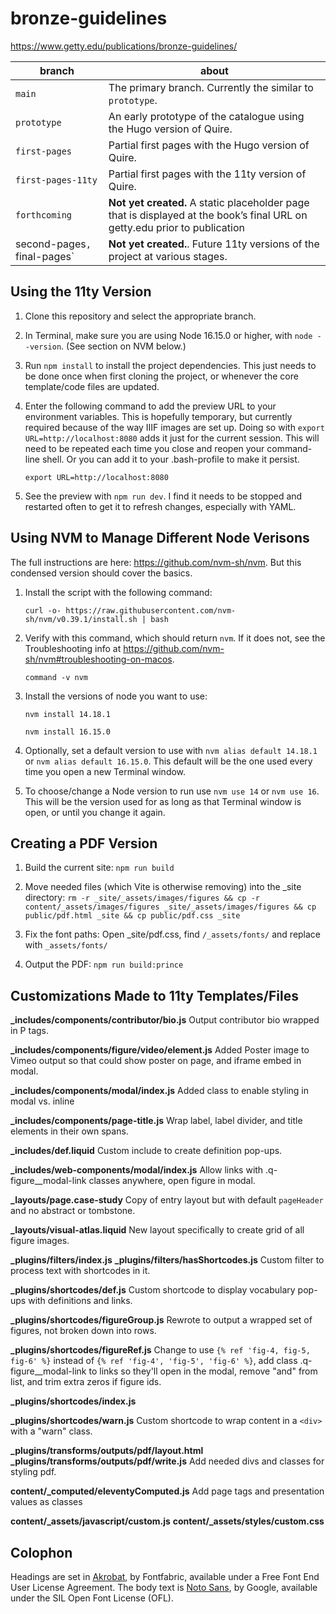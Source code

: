 # bronze-guidelines

https://www.getty.edu/publications/bronze-guidelines/

| branch | about |
| --- | --- |
| `main` | The primary branch. Currently the similar to `prototype`. |
| `prototype` | An early prototype of the catalogue using the Hugo version of Quire. |
| `first-pages` | Partial first pages with the Hugo version of Quire. |
| `first-pages-11ty` | Partial first pages with the 11ty version of Quire. |
| `forthcoming` | **Not yet created.** A static placeholder page that is displayed at the book’s final URL on getty.edu prior to publication |
| second-pages`, `final-pages`| **Not yet created.**. Future 11ty versions of the project at various stages. |

## Using the 11ty Version

1. Clone this repository and select the appropriate branch.

2. In Terminal, make sure you are using Node 16.15.0 or higher, with `node --version`. (See section on NVM below.)

3. Run `npm install` to install the project dependencies. This just needs to be done once when first cloning the project, or whenever the core template/code files are updated.

4. Enter the following command to add the preview URL to your environment variables. This is hopefully temporary, but currently required because of the way IIIF images are set up. Doing so with `export URL=http://localhost:8080` adds it just for the current session. This will need to be repeated each time you close and reopen your command-line shell. Or you can add it to your .bash-profile to make it persist.

    ```
    export URL=http://localhost:8080
    ```

5. See the preview with `npm run dev`. I find it needs to be stopped and restarted often to get it to refresh changes, especially with YAML.

## Using NVM to Manage Different Node Verisons

The full instructions are here: https://github.com/nvm-sh/nvm. But this condensed version should cover the basics.

1. Install the script with the following command:

    ```
    curl -o- https://raw.githubusercontent.com/nvm-sh/nvm/v0.39.1/install.sh | bash
    ```

2. Verify with this command, which should return `nvm`. If it does not, see the Troubleshooting info at https://github.com/nvm-sh/nvm#troubleshooting-on-macos.

    ```
    command -v nvm
    ```

3. Install the versions of node you want to use:

    ```
    nvm install 14.18.1
    ```

    ```
    nvm install 16.15.0
    ```

4. Optionally, set a default version to use with `nvm alias default 14.18.1` or `nvm alias default 16.15.0`. This default will be the one used every time you open a new Terminal window.

5. To choose/change a Node version to run use `nvm use 14` or `nvm use 16`. This will be the version used for as long as that Terminal window is open, or until you change it again.

## Creating a PDF Version

1. Build the current site: `npm run build`

2. Move needed files (which Vite is otherwise removing) into the _site directory: `rm -r _site/_assets/images/figures && cp -r content/_assets/images/figures _site/_assets/images/figures && cp public/pdf.html _site && cp public/pdf.css _site`

3. Fix the font paths: Open _site/pdf.css, find `/_assets/fonts/` and replace with `_assets/fonts/`

4. Output the PDF: `npm run build:prince`


## Customizations Made to 11ty Templates/Files

**_includes/components/contributor/bio.js**
Output contributor bio wrapped in P tags.

**_includes/components/figure/video/element.js**
Added Poster image to Vimeo output so that could show poster on page, and iframe embed in modal.

**_includes/components/modal/index.js**
Added class to enable styling in modal vs. inline

**_includes/components/page-title.js**
Wrap label, label divider, and title elements in their own spans.

**_includes/def.liquid**
Custom include to create definition pop-ups.

**_includes/web-components/modal/index.js**
Allow links with .q-figure__modal-link classes anywhere, open figure in modal.

**_layouts/page.case-study**
Copy of entry layout but with default `pageHeader` and no abstract or tombstone.

**_layouts/visual-atlas.liquid**
New layout specifically to create grid of all figure images.

**_plugins/filters/index.js**
**_plugins/filters/hasShortcodes.js**
Custom filter to process text with shortcodes in it.

**_plugins/shortcodes/def.js**
Custom shortcode to display vocabulary pop-ups with definitions and links.

**_plugins/shortcodes/figureGroup.js**
Rewrote to output a wrapped set of figures, not broken down into rows.

**_plugins/shortcodes/figureRef.js**
Change to use `{% ref 'fig-4, fig-5, fig-6' %}` instead of `{% ref 'fig-4', 'fig-5', 'fig-6' %}`, add class .q-figure__modal-link to links so they'll open in the modal, remove "and" from list, and trim extra zeros if figure ids.

**_plugins/shortcodes/index.js**

**_plugins/shortcodes/warn.js**
Custom shortcode to wrap content in a `<div>` with a "warn" class.

**_plugins/transforms/outputs/pdf/layout.html**
**_plugins/transforms/outputs/pdf/write.js**
Add needed divs and classes for styling pdf.

**content/_computed/eleventyComputed.js**
Add page tags and presentation values as classes

**content/_assets/javascript/custom.js**
**content/_assets/styles/custom.css**

## Colophon

Headings are set in [Akrobat](https://www.fontfabric.com/fonts/akrobat/), by Fontfabric, available under a Free Font End User License Agreement. The body text is [Noto Sans](https://fonts.google.com/noto/specimen/Noto+Sans), by Google, available under the SIL Open Font License (OFL).
